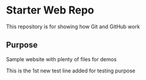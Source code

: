 # Starter Web Repo

This repository is for showing how Git and GitHub work

## Purpose

Sample website with plenty of files for demos

This is the 1st new test line added for testing purpose
